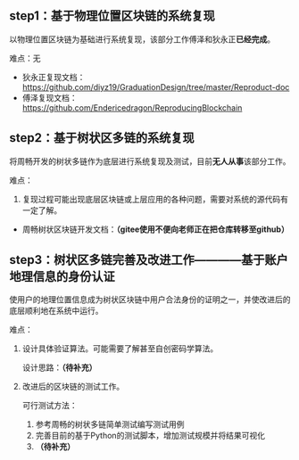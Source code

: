 ## step1：基于物理位置区块链的系统复现

以物理位置区块链为基础进行系统复现，该部分工作傅泽和狄永正**已经完成**。

难点：无

- 狄永正复现文档：https://github.com/diyz19/GraduationDesign/tree/master/Reproduct-doc
- 傅泽复现文档：https://github.com/Endericedragon/ReproducingBlockchain

## step2：基于树状区多链的系统复现

将周畅开发的树状多链作为底层进行系统复现及测试，目前**无人从事**该部分工作。

难点：  
1. 复现过程可能出现底层区块链或上层应用的各种问题，需要对系统的源代码有一定了解。

- 周畅树状区块链开发文档：**（gitee使用不便向老师正在把仓库转移至github）**

## step3：树状区多链完善及改进工作————基于账户地理信息的身份认证

使用户的地理位置信息成为树状区块链中用户合法身份的证明之一，并使改进后的底层顺利地在系统中运行。

难点：  
1. 设计具体验证算法。可能需要了解甚至自创密码学算法。

    设计思路：**（待补充）**

2. 改进后的区块链的测试工作。

    可行测试方法：
    1. 参考周畅的树状多链简单测试编写测试用例
    2. 完善目前的基于Python的测试脚本，增加测试规模并将结果可视化
    3. **（待补充）**